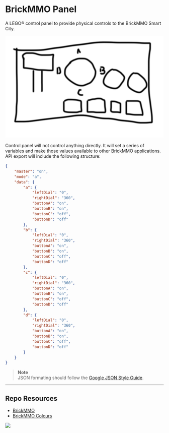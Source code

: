 # BrickMMO Panel

A LEGO® control panel to provide physical controls to the BrickMMO Smart City. 

![Sample panel](_readme/panel.png)

Control panel will not control anything directly. It will set a series of variables and make those values available to other BrickMMO applications. API export will include the following structure:

```json
{
	"master": "on",
	"mode": "a",
	"data": {
		"a": {
			"leftDial": "0",
			"rightDial": "360",
			"buttonA": "on",
			"buttonB": "on",
			"buttonC": "off",
			"buttonD": "off"
		},
		"b": {
			"leftDial": "0",
			"rightDial": "360",
			"buttonA": "on",
			"buttonB": "on",
			"buttonC": "off",
			"buttonD": "off"
		},
		"c": {
			"leftDial": "0",
			"rightDial": "360",
			"buttonA": "on",
			"buttonB": "on",
			"buttonC": "off",
			"buttonD": "off"
		},
		"d": {
			"leftDial": "0",
			"rightDial": "360",
			"buttonA": "on",
			"buttonB": "on",
			"buttonC": "off",
			"buttonD": "off"
		}
	}
}
```

> **Note**  
> JSON formating should follow the [Google JSON Style Guide](https://google.github.io/styleguide/jsoncstyleguide.xml).

***

## Repo Resources

* [BrickMMO](https://www.brickmmo.com/)
* [BrickMMO Colours](https://kachunk.brickmmo.com/)

<a href="https://brickmmo.com">
<img src="https://brickmmo.com/images/brickmmo-logo-horizontal.jpg" width="300">
</a>
